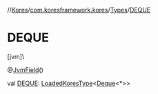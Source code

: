 //[Kores](../../../index.md)/[com.koresframework.kores](../index.md)/[Types](index.md)/[DEQUE](-d-e-q-u-e.md)

# DEQUE

[jvm]\

@[JvmField](https://kotlinlang.org/api/latest/jvm/stdlib/kotlin.jvm/-jvm-field/index.html)()

val [DEQUE](-d-e-q-u-e.md): [LoadedKoresType](../../com.koresframework.kores.type/-loaded-kores-type/index.md)<[Deque](https://docs.oracle.com/javase/8/docs/api/java/util/Deque.html)<*>>
